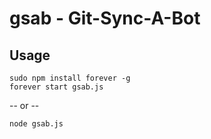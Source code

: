 # gsab - Git-Sync-A-Bot

## Usage
```
sudo npm install forever -g
forever start gsab.js
``` 

-- or -- 

```
node gsab.js
```

